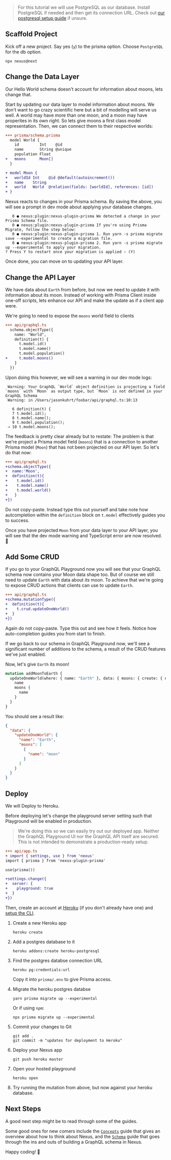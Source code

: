 > For this tutorial we will use PostgreSQL as our database. Install PostgreSQL if needed and then get its connection URL. Check out [our postgresql setup guide](references/recipes?id=local-postgresql) if unsure.

## Scaffold Project

Kick off a new project. Say yes (`y`) to the prisma option. Choose `PostgreSQL` for the db option.

```cli
npx nexus@next
```

## Change the Data Layer

Our Hello World schema doesn't account for information about moons, lets change that.

Start by updating our data layer to model information about moons. We don't want to go crazy scientific here but a bit of modelling will serve us well. A world may have more than one moon, and a moon may have properites in its own right. So lets give moons a first class model representation. Then, we can connect them to their respective worlds:

```diff
+++ prisma/schema.prisma
  model World {
    id         Int    @id
    name       String @unique
    population Float
+   moons      Moon[]
  }

+ model Moon {
+   worldId Int    @id @default(autoincrement())
+   name    String
+   world   World  @relation(fields: [worldId], references: [id])
+ }
```

Nexus reacts to changes in your Prisma schema. By saving the above, you will see a prompt in dev mode about applying your database changes.

```
   0 ● nexus:plugin:nexus-plugin-prisma We detected a change in your Prisma Schema file.
   0 ● nexus:plugin:nexus-plugin-prisma If you're using Prisma Migrate, follow the step below:
   0 ● nexus:plugin:nexus-plugin-prisma 1. Run yarn -s prisma migrate save --experimental to create a migration file.
   0 ● nexus:plugin:nexus-plugin-prisma 2. Run yarn -s prisma migrate up --experimental to apply your migration.
? Press Y to restart once your migration is applied › (Y)
```

Once done, you can move on to updating your API layer.

## Change the API Layer

We have data about `Earth` from before, but now we need to update it with information about its moon. Instead of working with Prisma Client inside one-off scripts, lets enhance our API and make the update as if a client app were.

We're going to need to expose the `moons` world field to clients

```diff
+++ api/graphql.ts
  schema.objectType({
    name: "World",
    definition(t) {
      t.model.id()
      t.model.name()
      t.model.population()
+     t.model.moons()
    }
  })
```

Upon doing this however, we will see a warning in our dev mode logs:

```
 Warning: Your GraphQL `World` object definition is projecting a field `moons` with `Moon` as output type, but `Moon` is not defined in your GraphQL Schema
 Warning: in /Users/jasonkuhrt/foobar/api/graphql.ts:10:13

   6 definition(t) {
   7 t.model.id();
   8 t.model.name();
   9 t.model.population();
 → 10 t.model.moons();
```

The feedback is pretty clear already but to restate: The problem is that we're project a Prisma model field (`moons`) that is a connection to another Prisma model (`Moon`) that has not been projected on our API layer. So let's do that now:

```diff
+++ api/graphql.ts
+schema.objectType({
+  name:'Moon',
+  definition(t){
+    t.model.id()
+    t.model.name()
+    t.model.world()
+   }
+})
```

Do not copy-paste. Instead type this out yourself and take note how autcompletion within the `definition` block on `t.model` effectively guides you to success.

Once you have projected `Moon` from your data layer to your API layer, you will see that the dev mode warning and TypeScript error are now resolved. 🙌

## Add Some CRUD

If you go to your GraphQL Playground now you will see that your GraphQL schema now contains your Moon data shape too. But of course we still need to update `Earth` with data about _its_ moon. To achieve that we're going to expose CRUD actions that clients can use to update `Earth`.

```diff
+++ api/graphql.ts
+schema.mutationType({
+  definition(t){
+    t.crud.updateOneWorld()
+  }
+})
```

Again do not copy-paste. Type this out and see how it feels. Notice how auto-completion guides you from start to finish.

If we go back to our schema in GraphQL Playground now, we'll see a significant number of additions to the schema, a result of the CRUD features we've just enabled.

Now, let's give `Earth` its moon!

```graphql
mutation addMoonToEarth {
  updateOneWorld(where: { name: "Earth" }, data: { moons: { create: { name: "moon" } } }) {
    name
    moons {
      name
    }
  }
}
```

You should see a result like:

```json
{
  "data": {
    "updateOneWorld": {
      "name": "Earth",
      "moons": [
        {
          "name": "moon"
        }
      ]
    }
  }
}
```

## Deploy

We will Deploy to Heroku.

Before deploying let's change the playground server setting such that Playground will be enabled in production.

<p class="NextIs Warn" />

> We're doing this so we can easily try out our deployed app. Neither the GraphQL Playground UI nor the GraphQL API itself are secured. This is not intended to demonstrate a production-ready setup.

```diff
+++ api/app.ts
+ import { settings, use } from 'nexus'
import { prisma } from 'nexus-plugin-prisma'

use(prisma())

+settings.change({
+  server: {
+    playground: true
+  }
+})
```

Then, create an account at [Heroku](https://www.heroku.com/) (if you don't already have one) and [setup the CLI](https://devcenter.heroku.com/articles/heroku-cli).

1.  Create a new Heroku app

    ```cli
    heroku create
    ```

1.  Add a postgres database to it

    ```cli
    heroku addons:create heroku-postgresql
    ```

1.  Find the postgres databse connection URL

    ```cli
    heroku pg:credentials:url
    ```

    Copy it into `prisma/.env` to give Prisma access.

1.  Migrate the heroku postgres databse

    ```cli
    yarn prisma migrate up --experimental
    ```

    Or if using `npm`:

    ```cli
    npx prisma migrate up --experimental
    ```

1.  Commit your changes to Git    
    
    ```cli
    git add .
    git commit -m "updates for deployment to Heroku"
    ```

1.  Deploy your Nexus app

    ```cli
    git push heroku master
    ```

1.  Open your hosted playground

    ```cli
    heroku open
    ```

1.  Try running the mutation from above, but now against your heroku database.

## Next Steps

A good next step might be to read through some of the guides.

Some good ones for new comers include the [`Concepts`](/guides/concepts) guide that gives an overview about how to think about Nexus, and the [`Schema`](/guides/schema) guide that goes through the ins and outs of building a GraphQL schema in Nexus.

Happy coding! 🙌
